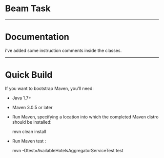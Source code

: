 # Beam Task
-------------------------------------------------------------------------------------------------------------------------------

# Documentation
i've added some instruction comments inside the classes. 

-------------------------------------------------------------------------------------------------------------------------------
# Quick Build
If you want to bootstrap Maven, you'll need:

* Java 1.7+

* Maven 3.0.5 or later

* Run Maven, specifying a location into which the completed Maven distro should be installed:
    
   mvn clean install


* Run Maven test : 
  
   mvn -Dtest=AvailableHotelsAggregatorServiceTest test

